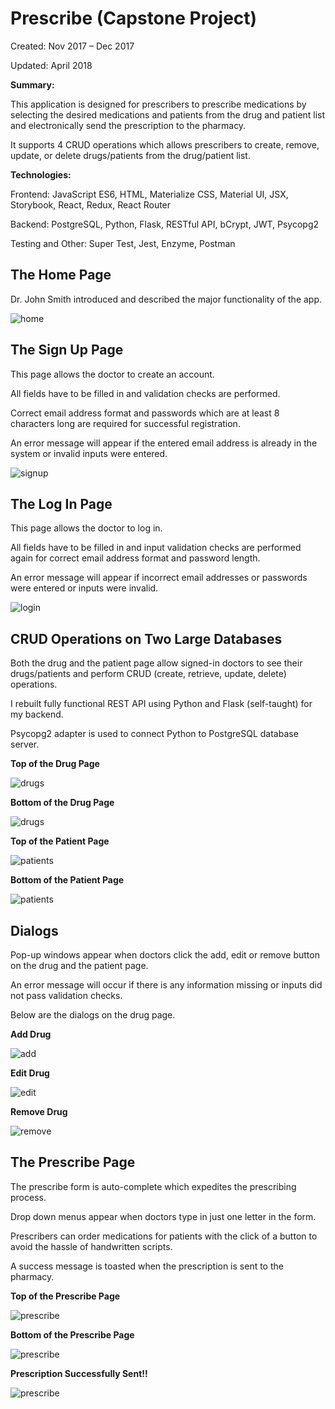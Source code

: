 # Prescribe (Capstone Project)
Created: Nov 2017 – Dec 2017

Updated: April 2018

**Summary:**

This application is designed for prescribers to prescribe medications by selecting the desired medications and patients from the drug and patient list and electronically send the prescription to the pharmacy.

It supports 4 CRUD operations which allows prescribers to create, remove, update, or delete drugs/patients from the drug/patient list.


**Technologies:**

Frontend: JavaScript ES6, HTML, Materialize CSS, Material UI, JSX, Storybook, React, Redux, React Router

Backend: PostgreSQL, Python, Flask, RESTful API, bCrypt, JWT, Psycopg2

Testing and Other: Super Test, Jest, Enzyme, Postman <br />


## The Home Page

Dr. John Smith introduced and described the major functionality of the app.

![home](screenshots/HomePage.png) <br />


## The Sign Up Page

This page allows the doctor to create an account.  

All fields have to be filled in and validation checks are performed.  

Correct email address format and passwords which are at least 8 characters long are required for successful registration.

An error message will appear if the entered email address is already in the system or invalid inputs were entered.

![signup](screenshots/SignUpPage.png) <br />


## The Log In Page

This page allows the doctor to log in.  

All fields have to be filled in and input validation checks are performed again for correct email address format and password length.

An error message will appear if incorrect email addresses or passwords were entered or inputs were invalid.

![login](screenshots/LogInPage.png) <br />



## CRUD Operations on Two Large Databases

Both the drug and the patient page allow signed-in doctors to see their drugs/patients and perform CRUD (create, retrieve, update, delete) operations.

I rebuilt fully functional REST API using Python and Flask (self-taught) for my backend.  

Psycopg2 adapter is used to connect Python to PostgreSQL database server. <br />


**Top of the Drug Page**

![drugs](screenshots/DrugPageTop.png) <br />


**Bottom of the Drug Page**

![drugs](screenshots/DrugPageBottom.png) <br />


**Top of the Patient Page**

![patients](screenshots/PatientPageTop.png) <br />


**Bottom of the Patient Page**

![patients](screenshots/PatientPageBottom.png) <br />



## Dialogs

Pop-up windows appear when doctors click the add, edit or remove button on the drug and the patient page.

An error message will occur if there is any information missing or inputs did not pass validation checks.

Below are the dialogs on the drug page. <br />


**Add Drug**

![add](screenshots/AddDrug.png) <br />


**Edit Drug**

![edit](screenshots/EditDrug.png) <br />


**Remove Drug**

![remove](screenshots/RemoveDrug.png) <br />



## The Prescribe Page

The prescribe form is auto-complete which expedites the prescribing process.

Drop down menus appear when doctors type in just one letter in the form.

Prescribers can order medications for patients with the click of a button to avoid the hassle of handwritten scripts.

A success message is toasted when the prescription is sent to the pharmacy. <br />


**Top of the Prescribe Page**

![prescribe](screenshots/PrescribePageTop.png) <br />


**Bottom of the Prescribe Page**

![prescribe](screenshots/PrescribePageBottom.png) <br />


**Prescription Successfully Sent!!**

![prescribe](screenshots/PrescribePageSent.png) <br />

